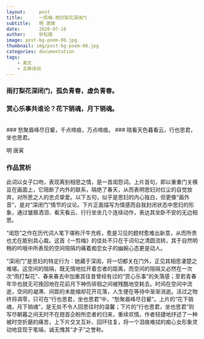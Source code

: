 ```yaml
---
layout:     post
title:      一剪梅·雨打梨花深闭门
subtitle:   明 唐寅
date:       2020-07-18
author:     听松阁
image: post-bg-poem-08.jpg
thumbnail: img/post-bg-poem-08.jpg
categories: documentation
tags:
    - 美文
    - 古典诗词
---
```



### 雨打梨花深闭门，孤负青春，虚负青春。
### 赏心乐事共谁论？花下销魂，月下销魂。
<br>
### 愁聚眉峰尽日颦，千点啼痕，万点啼痕。
### 晓看天色暮看云，行也思君，坐也思君。

明 唐寅

### 作品赏析
此词以女子口吻，表现离别相思之情，是一首闺怨词。上片首句，即以重重门关横亘在画面上，它阻断了内外的联系，隔绝了春天，从而表明思妇对红尘的自觉放弃，对所思之人的忠贞挚爱。以下五句，似乎是思妇的内心独白，但更像“画外音”，是对“深闭门”情节的议论。下片正面描写为情感而自我封闭状态中思妇的形象，通过皱眉洒泪、看天看云、行行坐坐几个连续动作，表达其坐卧不安的无边相思。

“闺怨”之作在历代词人笔下堪称汗牛充栋，愈是习见的题材愈难出新意，从而所贵也尤在能别具心裁。这首《一剪梅》的佳处不只在于词句之清圆流转，其于自然明畅的吟哦中所表现的空间阻隔灼痛着痴恋女子的幽婉心态更是动人。

“深闭门”是思妇的特定行为：她藏于深闺，将一切都关在门外，正见其相思凄楚之难堪。这空间的阻隔，既无情地拉开着恋者的距离，而空间的阻隔又必然在一次次“雨打梨花”、春来春去中加重其往昔曾经有过的“赏心乐事”的失落感；至若青春年华也就无可挽回地在花前月下神伤徘徊之间被残酷地空耗去。时间在空间中流逝，空间的凝滞、间距的未能缩却花开花落，人生便在等待中渐渐消逝。活过之物终将凋零，只可在“行也思君，坐也思君”中，“愁聚眉峰尽日颦”。上片的“花下销魂，月下销魂”，是无处不令人回思往时的温馨；下片的“行也思君，坐也思君”则写尽朝暮之间无时不在翘首企盼所恋者的归来，重续欢情。作者轻捷地抒述了一种被时空折磨的痛苦，上下片交叉互补、回环往复，将一个泪痕难拭的痴心女形象灵动地显现于笔端，诚无愧其“才子”之誉称。
